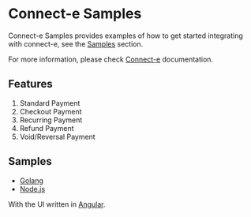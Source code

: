 # Connect-e Samples

Connect-e Samples provides examples of how to get started integrating with connect-e, see the [Samples](#samples) section.

For more information, please check [Connect-e](https://docs.connect.paymentsense.cloud/ConnectE/GettingStarted) documentation.

## Features

1. Standard Payment
1. Checkout Payment
1. Recurring Payment
1. Refund Payment
1. Void/Reversal Payment

## Samples

* [Golang](./go)
* [Node.js](./nodejs)

With the UI written in [Angular](https://angular.io/).
